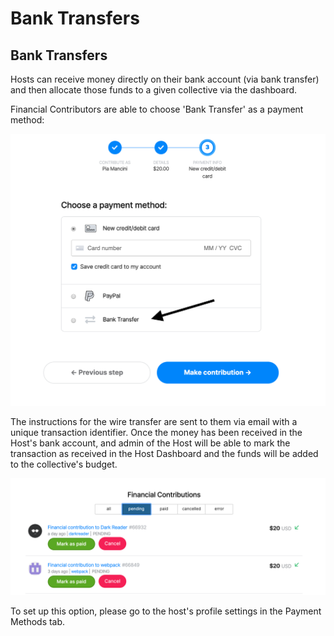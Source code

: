 # Bank Transfers

## Bank Transfers

Hosts can receive money directly on their bank account \(via bank transfer\) and then allocate those funds to a given collective via the dashboard.

Financial Contributors are able to choose 'Bank Transfer' as a payment method:

![](../.gitbook/assets/screen-shot-2020-03-09-at-3.08.08-pm%20%281%29.png)

The instructions for the wire transfer are sent to them via email with a unique transaction identifier. Once the money has been received in the Host's bank account, and admin of the Host will be able to mark the transaction as received in the Host Dashboard and the funds will be added to the collective's budget. 

![](../.gitbook/assets/screen-shot-2020-03-09-at-3.12.59-pm.png)

To set up this option, please go to the host's profile settings in the Payment Methods tab. 

